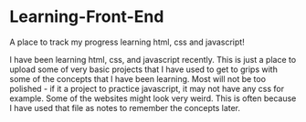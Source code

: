 # Learning-Front-End
A place to track my progress learning html, css and javascript!

I have been learning html, css, and javascript recently. This is just a place to upload some of very basic projects that I have used to get to grips with some of the concepts that I have been learning. Most will not be too polished - if it a project to practice javascript, it may not have any css for example. Some of the websites might look very weird. This is often because I have used that file as notes to remember the concepts later.
